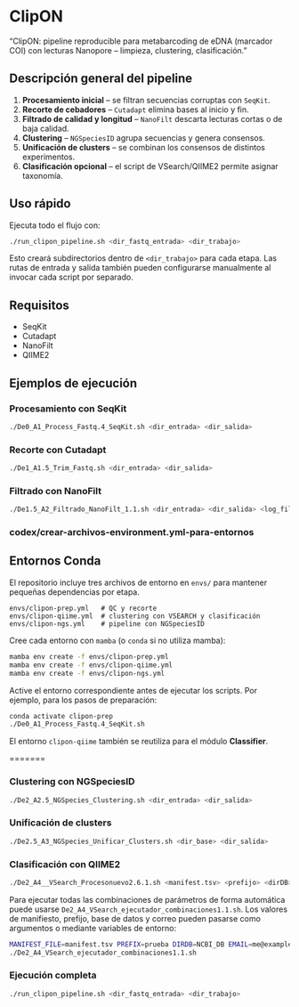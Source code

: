 # ClipON

“ClipON: pipeline reproducible para metabarcoding de eDNA (marcador COI) con lecturas Nanopore – limpieza, clustering, clasificación.”
## Descripción general del pipeline

1. **Procesamiento inicial** – se filtran secuencias corruptas con `SeqKit`.
2. **Recorte de cebadores** – `Cutadapt` elimina bases al inicio y fin.
3. **Filtrado de calidad y longitud** – `NanoFilt` descarta lecturas cortas o de baja calidad.
4. **Clustering** – `NGSpeciesID` agrupa secuencias y genera consensos.
5. **Unificación de clusters** – se combinan los consensos de distintos experimentos.
6. **Clasificación opcional** – el script de VSearch/QIIME2 permite asignar taxonomía.


## Uso rápido

Ejecuta todo el flujo con:

```bash
./run_clipon_pipeline.sh <dir_fastq_entrada> <dir_trabajo>
```

Esto creará subdirectorios dentro de `<dir_trabajo>` para cada etapa.
Las rutas de entrada y salida también pueden configurarse manualmente al invocar cada script por separado.
## Requisitos

- SeqKit
- Cutadapt
- NanoFilt
- QIIME2

## Ejemplos de ejecución

### Procesamiento con SeqKit
```bash
./De0_A1_Process_Fastq.4_SeqKit.sh <dir_entrada> <dir_salida>
```

### Recorte con Cutadapt
```bash
./De1_A1.5_Trim_Fastq.sh <dir_entrada> <dir_salida>
```

### Filtrado con NanoFilt
```bash
./De1.5_A2_Filtrado_NanoFilt_1.1.sh <dir_entrada> <dir_salida> <log_file>
```

### codex/crear-archivos-environment.yml-para-entornos
## Entornos Conda

El repositorio incluye tres archivos de entorno en `envs/` para mantener
pequeñas dependencias por etapa.

```text
envs/clipon-prep.yml   # QC y recorte
envs/clipon-qiime.yml  # clustering con VSEARCH y clasificación
envs/clipon-ngs.yml    # pipeline con NGSpeciesID
```

Cree cada entorno con `mamba` (o `conda` si no utiliza mamba):

```bash
mamba env create -f envs/clipon-prep.yml
mamba env create -f envs/clipon-qiime.yml
mamba env create -f envs/clipon-ngs.yml
```

Active el entorno correspondiente antes de ejecutar los scripts. Por ejemplo,
para los pasos de preparación:

```bash
conda activate clipon-prep
./De0_A1_Process_Fastq.4_SeqKit.sh
```

El entorno `clipon-qiime` también se reutiliza para el módulo **Classifier**.

=======
### Clustering con NGSpeciesID
```bash
./De2_A2.5_NGSpecies_Clustering.sh <dir_entrada> <dir_salida>
```

### Unificación de clusters
```bash
./De2.5_A3_NGSpecies_Unificar_Clusters.sh <dir_base> <dir_salida>
```

### Clasificación con QIIME2
```bash
./De2_A4__VSearch_Procesonuevo2.6.1.sh <manifest.tsv> <prefijo> <dirDB> <email> <cluster_identity> <blast_identity> <maxaccepts>
```
Para ejecutar todas las combinaciones de parámetros de forma automática puede usarse
`De2_A4_VSearch_ejecutador_combinaciones1.1.sh`. Los valores de manifiesto, prefijo,
base de datos y correo pueden pasarse como argumentos o mediante variables de entorno:
```bash
MANIFEST_FILE=manifest.tsv PREFIX=prueba DIRDB=NCBI_DB EMAIL=me@example.com \
./De2_A4_VSearch_ejecutador_combinaciones1.1.sh
```

### Ejecución completa
```bash
./run_clipon_pipeline.sh <dir_fastq_entrada> <dir_trabajo>
```

